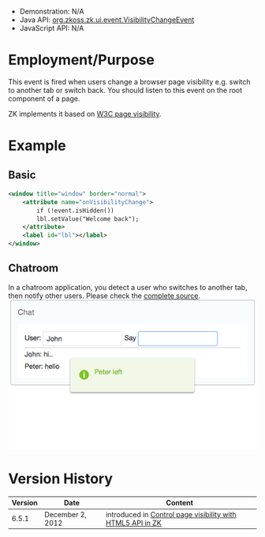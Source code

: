 
- Demonstration: N/A
- Java API:
  [org.zkoss.zk.ui.event.VisibilityChangeEvent](https://www.zkoss.org/javadoc/latest/zk/org/zkoss/zk/ui/event/VisibilityChangeEvent.html)
- JavaScript API: N/A

# Employment/Purpose

This event is fired when users change a browser page visibility e.g.
switch to another tab or switch back. You should listen to this event on
the root component of a page.

ZK implements it based on [W3C page visibility](http://www.w3.org/TR/page-visibility/).

# Example

## Basic

```xml
<window title="window" border="normal">
    <attribute name="onVisibilityChange">
        if (!event.isHidden())
        lbl.setValue("Welcome back");
    </attribute>
    <label id="lbl"></label>
</window>
```

## Chatroom

In a chatroom application, you detect a user who switches to another
tab, then notify other users. Please check the [complete source](https://github.com/zkoss/zkbooks/blob/master/componentreference/src/main/webapp/events/chatroom.zul).
![](/zk_component_ref/images/chatroom.png)

# Version History

| Version | Date             | Content                                                                                                                                      |
|---------|------------------|----------------------------------------------------------------------------------------------------------------------------------------------|
| 6.5.1   | December 2, 2012 | introduced in [Control page visibility with HTML5 API in ZK](http://blog.zkoss.org/2012/12/02/control-page-visibility-with-html5-api-in-zk/) |


